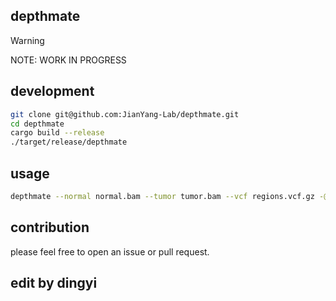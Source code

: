 ## depthmate


> [!WARNING]
>NOTE: WORK IN PROGRESS

## development

```bash
git clone git@github.com:JianYang-Lab/depthmate.git
cd depthmate
cargo build --release
./target/release/depthmate
```

## usage

```bash
depthmate --normal normal.bam --tumor tumor.bam --vcf regions.vcf.gz -@ 8 -o output.tsv
```

## contribution

please feel free to open an issue or pull request.

## edit by dingyi
